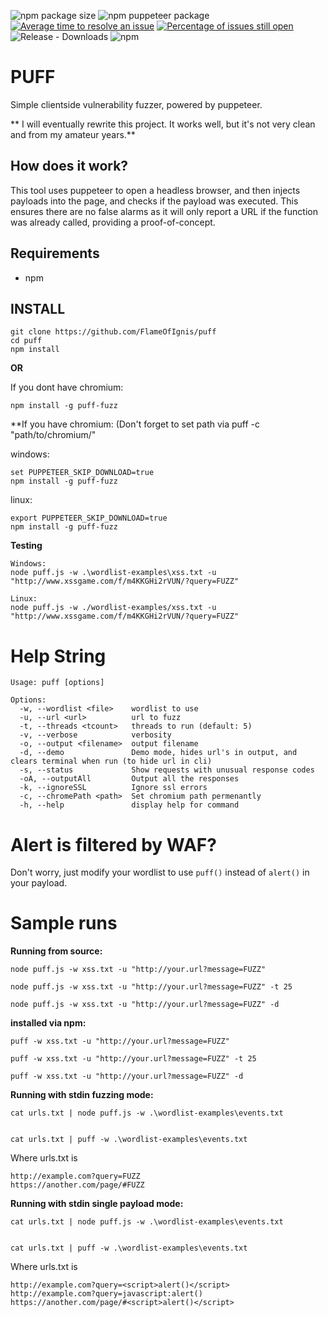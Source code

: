 
![npm package size](https://img.shields.io/bundlephobia/min/puff-fuzz)
![npm puppeteer package](https://img.shields.io/npm/v/puff-fuzz.svg)
[![Average time to resolve an issue](http://isitmaintained.com/badge/resolution/flameofignis/puff.svg)](http://isitmaintained.com/project/flameofignis/puff "Average time to resolve an issue")
[![Percentage of issues still open](http://isitmaintained.com/badge/open/flameofignis/puff.svg)](http://isitmaintained.com/project/flameofignis/puff "Percentage of issues still open")
![Release - Downloads](https://img.shields.io/github/downloads/flameofignis/puff/total?label=release%20downloads)
![npm](https://img.shields.io/npm/dm/puff-fuzz?label=npm%20downloads)


# PUFF
Simple clientside vulnerability fuzzer, powered by puppeteer.

** I will eventually rewrite this project. It works well, but it's not very clean and from my amateur years.**

## How does it work?
This tool uses puppeteer to open a headless browser, and then injects payloads into the page, and checks if the payload was executed. This ensures there are no false alarms as it will only report a URL if the function was already called, providing a proof-of-concept.

## Requirements
- npm

## INSTALL

```
git clone https://github.com/FlameOfIgnis/puff
cd puff
npm install
```

**OR**

If you dont have chromium:
```
npm install -g puff-fuzz
```

**If you have chromium: (Don't forget to set path via puff -c "path/to/chromium/"

windows:
```
set PUPPETEER_SKIP_DOWNLOAD=true
npm install -g puff-fuzz
```

linux:
```
export PUPPETEER_SKIP_DOWNLOAD=true
npm install -g puff-fuzz
```


**Testing**
```
Windows:
node puff.js -w .\wordlist-examples\xss.txt -u "http://www.xssgame.com/f/m4KKGHi2rVUN/?query=FUZZ"

Linux:
node puff.js -w ./wordlist-examples/xss.txt -u "http://www.xssgame.com/f/m4KKGHi2rVUN/?query=FUZZ"
```

# Help String

```
Usage: puff [options]

Options:
  -w, --wordlist <file>    wordlist to use
  -u, --url <url>          url to fuzz
  -t, --threads <tcount>   threads to run (default: 5)
  -v, --verbose            verbosity
  -o, --output <filename>  output filename
  -d, --demo               Demo mode, hides url's in output, and clears terminal when run (to hide url in cli)
  -s, --status             Show requests with unusual response codes
  -oA, --outputAll         Output all the responses
  -k, --ignoreSSL          Ignore ssl errors
  -c, --chromePath <path>  Set chromium path permenantly
  -h, --help               display help for command
```


# Alert is filtered by WAF?
Don't worry, just modify your wordlist to use `puff()`  instead of `alert()` in your payload.

# Sample runs



**Running from source:**
```
node puff.js -w xss.txt -u "http://your.url?message=FUZZ"

node puff.js -w xss.txt -u "http://your.url?message=FUZZ" -t 25

node puff.js -w xss.txt -u "http://your.url?message=FUZZ" -d
```

**installed via npm:**
```
puff -w xss.txt -u "http://your.url?message=FUZZ"

puff -w xss.txt -u "http://your.url?message=FUZZ" -t 25

puff -w xss.txt -u "http://your.url?message=FUZZ" -d
```



**Running with stdin fuzzing mode:**
```
cat urls.txt | node puff.js -w .\wordlist-examples\events.txt


cat urls.txt | puff -w .\wordlist-examples\events.txt
```
Where urls.txt is
```
http://example.com?query=FUZZ
https://another.com/page/#FUZZ
```


**Running with stdin single payload mode:**
```
cat urls.txt | node puff.js -w .\wordlist-examples\events.txt


cat urls.txt | puff -w .\wordlist-examples\events.txt
```

Where urls.txt is
```
http://example.com?query=<script>alert()</script>
http://example.com?query=javascript:alert()
https://another.com/page/#<script>alert()</script>
```


